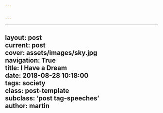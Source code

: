```yaml
---


---
```


<hr>
<h2 id="layout-postcurrent-postcover-assetsimagessky.jpgnavigation-truetitle-i-have-a-dreamdate-2018-08-28-101800tags-societyclass-post-templatesubclass-post-tag-speechesauthor-martin">layout: post<br>
current: post<br>
cover: assets/images/sky.jpg<br>
navigation: True<br>
title: I Have a Dream<br>
date: 2018-08-28 10:18:00<br>
tags: society<br>
class: post-template<br>
subclass: ‘post tag-speeches’<br>
author: martin</h2>

